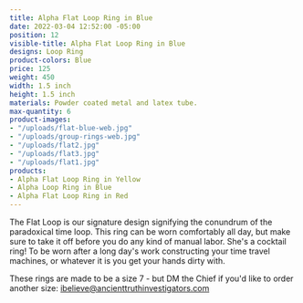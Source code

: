 ```yaml
---
title: Alpha Flat Loop Ring in Blue
date: 2022-03-04 12:52:00 -05:00
position: 12
visible-title: Alpha Flat Loop Ring in Blue
designs: Loop Ring
product-colors: Blue
price: 125
weight: 450
width: 1.5 inch
height: 1.5 inch
materials: Powder coated metal and latex tube.
max-quantity: 6
product-images:
- "/uploads/flat-blue-web.jpg"
- "/uploads/group-rings-web.jpg"
- "/uploads/flat2.jpg"
- "/uploads/flat3.jpg"
- "/uploads/flat1.jpg"
products:
- Alpha Flat Loop Ring in Yellow
- Alpha Loop Ring in Blue
- Alpha Flat Loop Ring in Red
---
```


The Flat Loop is our signature design signifying the conundrum of the paradoxical time loop. This ring can be worn comfortably all day, but make sure to take it off before you do any kind of manual labor. She's a cocktail ring! To be worn after a long day's work constructing your time travel machines, or whatever it is you get your hands dirty with. 

These rings are made to be a size 7 - but DM the Chief if you'd like to order another size: ibelieve@ancienttruthinvestigators.com 